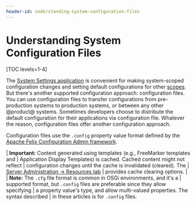 ```yaml
---
header-id: understanding-system-configuration-files
---
```


# Understanding System Configuration Files

[TOC levels=1-4]

The [System Settings
application](/docs/7-2/user/-/knowledge_base/u/system-settings) is convenient
for making system-scoped configuration changes and setting default
configurations for other
[scopes](/docs/7-2/user/-/knowledge_base/u/setting-up#configuration-scope). But
there's another supported configuration approach: configuration files. You can
use configuration files to transfer configurations from pre-production systems
to production systems, or between any other @product@ systems. Sometimes
developers choose to distribute the default configuration for their applications
via configuration file. Whatever the reason, configuration files offer another
configuration approach.

Configuration files use the `.config` property value format defined by the
[Apache Felix Configuration Admin
framework](http://felix.apache.org/documentation/subprojects/apache-felix-config-admin.html). 

| **Important:** Content generated using templates (e.g., FreeMarker templates and
| Application Display Templates) is cached. Cached content might not reflect
| configuration changes until the cache is invalidated (cleared). The
| [Server Administration &rarr; Resources tab](/docs/7-2/user/-/knowledge_base/u/server-administration-resources)
| provides cache clearing options.
| 
| **Note:** The `.cfg` file format is common in OSGi environments, and it's a
| supported format, but `.config` files are preferable since they allow specifying
| a property value's type, and allow multi-valued properties. The syntax described
| in these articles is for `.config` files.

